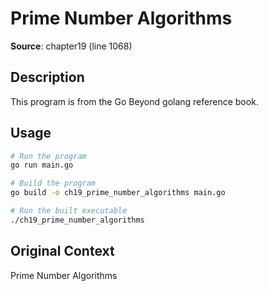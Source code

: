 # Prime Number Algorithms

**Source**: chapter19 (line 1068)

## Description

This program is from the Go Beyond golang reference book.

## Usage

```bash
# Run the program
go run main.go

# Build the program
go build -o ch19_prime_number_algorithms main.go

# Run the built executable
./ch19_prime_number_algorithms
```

## Original Context

Prime Number Algorithms
